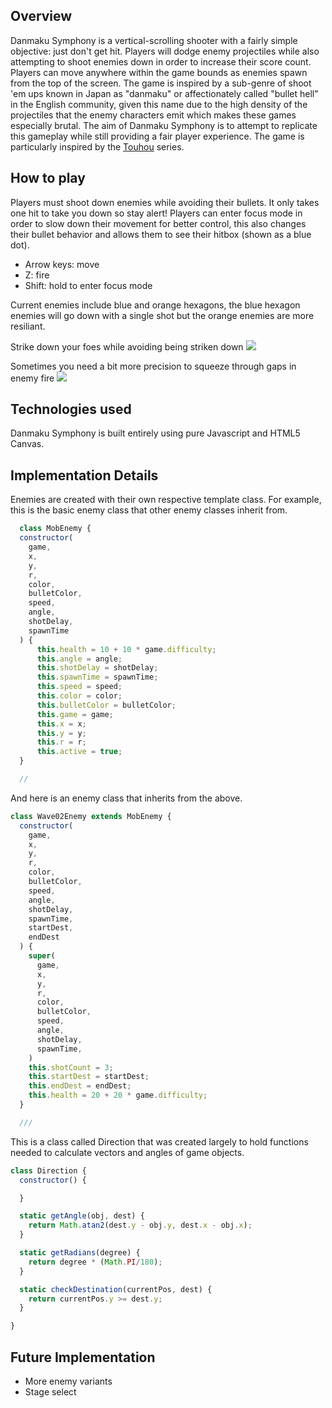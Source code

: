 ## Overview 

Danmaku Symphony is a vertical-scrolling shooter with a fairly simple objective: just don't get hit. Players will dodge enemy projectiles while also attempting to shoot enemies down in order to increase their score count. Players can move anywhere within the game bounds as enemies spawn from the top of the screen. The game is inspired by a sub-genre of shoot 'em ups known in Japan as "danmaku" or affectionately called "bullet hell" in the English community, given this name due to the high density of the projectiles that the enemy characters emit which makes these games especially brutal. The aim of Danmaku Symphony is to attempt to replicate this gameplay while still providing a fair player experience. The game is particularly inspired by the [Touhou](https://en.wikipedia.org/wiki/Touhou_Project) series. 

## How to play
Players must shoot down enemies while avoiding their bullets. It only takes one hit to take you down so stay alert! Players can enter focus mode in order to slow down their movement for better control, this also changes their bullet behavior and allows them to see their hitbox (shown as a blue dot).

* Arrow keys: move
* Z: fire
* Shift: hold to enter focus mode

Current enemies include blue and orange hexagons, the blue hexagon enemies will go down with a single shot but the orange enemies are more resiliant. 

Strike down your foes while avoiding being striken down
![](https://i.imgur.com/TjTYzCX.gif)

Sometimes you need a bit more precision to squeeze through gaps in enemy fire
![](https://i.imgur.com/GgBO0wz.gif)

## Technologies used
Danmaku Symphony is built entirely using pure Javascript and HTML5 Canvas. 

## Implementation Details
Enemies are created with their own respective template class. For example, this is the basic enemy class that other enemy classes inherit from.

```js 
  class MobEnemy {
  constructor(
    game, 
    x, 
    y, 
    r,
    color, 
    bulletColor, 
    speed, 
    angle,
    shotDelay, 
    spawnTime
  ) {
      this.health = 10 + 10 * game.difficulty;
      this.angle = angle;
      this.shotDelay = shotDelay;
      this.spawnTime = spawnTime;
      this.speed = speed;
      this.color = color;
      this.bulletColor = bulletColor;
      this.game = game;
      this.x = x;
      this.y = y;
      this.r = r;
      this.active = true;
  }

  //
```
And here is an enemy class that inherits from the above.
```js
class Wave02Enemy extends MobEnemy {
  constructor(
    game,
    x,
    y,
    r,
    color,
    bulletColor,
    speed,
    angle,
    shotDelay,
    spawnTime,
    startDest,
    endDest
  ) {
    super(
      game,
      x,
      y,
      r,
      color,
      bulletColor,
      speed,
      angle,
      shotDelay,
      spawnTime,
    )
    this.shotCount = 3;
    this.startDest = startDest;
    this.endDest = endDest;
    this.health = 20 + 20 * game.difficulty;
  }

  ///
```

This is a class called Direction that was created largely to hold functions needed to calculate vectors and angles of game objects. 

```js 
class Direction {
  constructor() {

  }

  static getAngle(obj, dest) {
    return Math.atan2(dest.y - obj.y, dest.x - obj.x);
  }

  static getRadians(degree) {
    return degree * (Math.PI/180);
  }

  static checkDestination(currentPos, dest) {
    return currentPos.y >= dest.y;
  }

}
```

## Future Implementation
* More enemy variants
* Stage select
